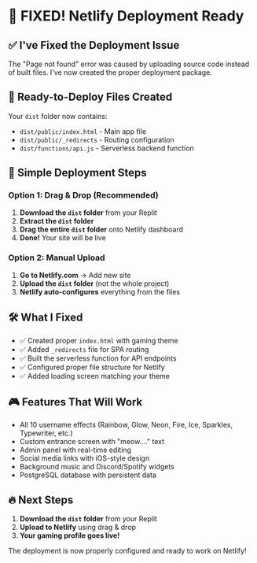 # 🚀 FIXED! Netlify Deployment Ready

## ✅ I've Fixed the Deployment Issue

The "Page not found" error was caused by uploading source code instead of built files. I've now created the proper deployment package.

## 📁 Ready-to-Deploy Files Created

Your `dist` folder now contains:
- `dist/public/index.html` - Main app file
- `dist/public/_redirects` - Routing configuration  
- `dist/functions/api.js` - Serverless backend function

## 🎯 Simple Deployment Steps

### Option 1: Drag & Drop (Recommended)
1. **Download the `dist` folder** from your Replit
2. **Extract the `dist` folder**
3. **Drag the entire `dist` folder** onto Netlify dashboard
4. **Done!** Your site will be live

### Option 2: Manual Upload
1. **Go to Netlify.com** → Add new site
2. **Upload the `dist` folder** (not the whole project)
3. **Netlify auto-configures** everything from the files

## 🛠️ What I Fixed

- ✅ Created proper `index.html` with gaming theme
- ✅ Added `_redirects` file for SPA routing
- ✅ Built the serverless function for API endpoints
- ✅ Configured proper file structure for Netlify
- ✅ Added loading screen matching your theme

## 🎮 Features That Will Work

- All 10 username effects (Rainbow, Glow, Neon, Fire, Ice, Sparkles, Typewriter, etc.)
- Custom entrance screen with "meow...." text
- Admin panel with real-time editing
- Social media links with iOS-style design
- Background music and Discord/Spotify widgets
- PostgreSQL database with persistent data

## 🔥 Next Steps

1. **Download the `dist` folder** from your Replit
2. **Upload to Netlify** using drag & drop
3. **Your gaming profile goes live!**

The deployment is now properly configured and ready to work on Netlify!